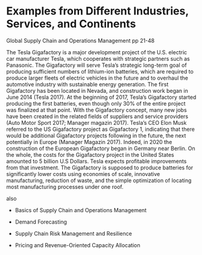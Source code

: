 # Examples from Different Industries, Services, and Continents

Global Supply Chain and Operations Management pp 21-48

The Tesla Gigafactory is a major development project of the U.S. electric car
manufacturer Tesla, which cooperates with strategic partners such as Panasonic.
The Gigafactory will serve Tesla’s strategic long-term goal of producing sufficient
numbers of lithium-ion batteries, which are required to produce larger fleets of
electric vehicles in the future and to overhaul the automotive industry with sustainable energy generation.
The first Gigafactory has been located in Nevada, and construction work began in
June 2014 (Tesla 2017). At the beginning of 2017, Tesla’s Gigafactory started
producing the first batteries, even though only 30% of the entire project was finalized
at that point. With the Gigafactory concept, many new jobs have been created in the
related fields of suppliers and service providers (Auto Motor Sport 2017; Manager
magazin 2017). Tesla’s CEO Elon Musk referred to the US Gigafactory project as
Gigafactory 1, indicating that there would be additional Gigafactory projects following in the future, the next potentially in Europe (Manager Magazin 2017).
Indeed, in 2020 the construction of the European Gigafactory began in Germany
near Berlin.
On the whole, the costs for the Gigafactory project in the United States amounted
to 5 billion U.S Dollars. Tesla expects profitable improvements from that investment. The Gigafactory is supposed to produce batteries for significantly lower costs
using economies of scale, innovative manufacturing, reduction of waste, and the
simple optimization of locating most manufacturing processes under one roof.

also
- Basics of Supply Chain and Operations Management

- Demand Forecasting

- Supply Chain Risk Management and Resilience

- Pricing and Revenue-Oriented Capacity Allocation




